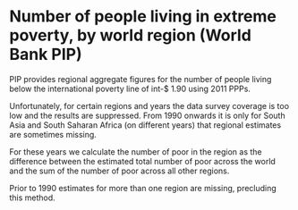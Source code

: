 # Number of people living in extreme poverty, by world region (World Bank PIP)

PIP provides regional aggregate figures for the number of people living below the international poverty line of int-$ 1.90 using 2011 PPPs.

Unfortunately, for certain regions and years the data survey coverage is too low and the results are suppressed.  From 1990 onwards  it is only for South Asia and South Saharan Africa (on different years) that regional estimates are sometimes missing.

For these years we calculate the number of poor in the region as the difference between the estimated total number of poor across the world and the sum of the number of poor across all other regions.

Prior to 1990 estimates for more than one region are missing, precluding this method.